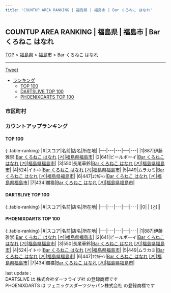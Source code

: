```yaml
---
title: 'COUNTUP AREA RANKING | 福島県 | 福島市 | Bar くろねこ はなれ'
---
```

## COUNTUP AREA RANKING | 福島県 | 福島市 | Bar くろねこ はなれ

[TOP](/darts/rank/) > [福島県](/darts/rank/福島県/) > [福島市](/darts/rank/福島県/福島市/) > Bar くろねこ はなれ

___

<a href="https://twitter.com/share?ref_src=twsrc%5Etfw" data-text="COUNTUP AREA RANKING | 福島県福島市Bar くろねこ はなれ" class="twitter-share-button" data-hashtags="DARTSLIVE,PHOENIXDARTS,darts,ダーツ" data-show-count="false">Tweet</a>

* [ランキング](#カウントアップランキング)
    * [TOP 100](#top-100)
    * [DARTSLIVE TOP 100](#dartslive-top-100)
    * [PHOENIXDARTS TOP 100](#phoenixdarts-top-100)

### 市区町村

<ul>

</ul>

### カウントアップランキング

#### TOP 100



{:.table-ranking}
|#|スコア|名前|店名|所在地|
|---|---|---|---|---|
|1|887|<span class="rank-name-pd"><span class="pro-icon-pd"></span>伊藤 雅崇</span>|<a href="/darts/rank/shops/85402.html">Bar くろねこ はなれ</a> <a href="https://vs.phoenixdarts.com/jp/shop/shopDetailInfo/s_85402?s_seq=85402">[↗]</a>|<a href="/darts/rank/福島県/福島市">福島県福島市</a>|
|2|641|<span class="rank-name-pd">ビールボーイ</span>|<a href="/darts/rank/shops/85402.html">Bar くろねこ はなれ</a> <a href="https://vs.phoenixdarts.com/jp/shop/shopDetailInfo/s_85402?s_seq=85402">[↗]</a>|<a href="/darts/rank/福島県/福島市">福島県福島市</a>|
|3|550|<span class="rank-name-pd">長尾華鈴</span>|<a href="/darts/rank/shops/85402.html">Bar くろねこ はなれ</a> <a href="https://vs.phoenixdarts.com/jp/shop/shopDetailInfo/s_85402?s_seq=85402">[↗]</a>|<a href="/darts/rank/福島県/福島市">福島県福島市</a>|
|4|524|<span class="rank-name-pd">イト⇨</span>|<a href="/darts/rank/shops/85402.html">Bar くろねこ はなれ</a> <a href="https://vs.phoenixdarts.com/jp/shop/shopDetailInfo/s_85402?s_seq=85402">[↗]</a>|<a href="/darts/rank/福島県/福島市">福島県福島市</a>|
|5|449|<span class="rank-name-pd">ムラカミ</span>|<a href="/darts/rank/shops/85402.html">Bar くろねこ はなれ</a> <a href="https://vs.phoenixdarts.com/jp/shop/shopDetailInfo/s_85402?s_seq=85402">[↗]</a>|<a href="/darts/rank/福島県/福島市">福島県福島市</a>|
|6|447|<span class="rank-name-pd">ﾕｳｶﾁｬﾝ</span>|<a href="/darts/rank/shops/85402.html">Bar くろねこ はなれ</a> <a href="https://vs.phoenixdarts.com/jp/shop/shopDetailInfo/s_85402?s_seq=85402">[↗]</a>|<a href="/darts/rank/福島県/福島市">福島県福島市</a>|
|7|434|<span class="rank-name-pd">爛猫</span>|<a href="/darts/rank/shops/85402.html">Bar くろねこ はなれ</a> <a href="https://vs.phoenixdarts.com/jp/shop/shopDetailInfo/s_85402?s_seq=85402">[↗]</a>|<a href="/darts/rank/福島県/福島市">福島県福島市</a>|


#### DARTSLIVE TOP 100



{:.table-ranking}
|#|スコア|名前|店名|所在地|
|---|---|---|---|---|
||0|<span class="rank-name-dl"> </span>|<a href="/darts/rank/shops/.html"></a> <a href="">[↗]</a>|<a href="/darts/rank//"></a>|


#### PHOENIXDARTS TOP 100



{:.table-ranking}
|#|スコア|名前|店名|所在地|
|---|---|---|---|---|
|1|887|<span class="rank-name-pd"><span class="pro-icon-pd"></span>伊藤 雅崇</span>|<a href="/darts/rank/shops/85402.html">Bar くろねこ はなれ</a> <a href="https://vs.phoenixdarts.com/jp/shop/shopDetailInfo/s_85402?s_seq=85402">[↗]</a>|<a href="/darts/rank/福島県/福島市">福島県福島市</a>|
|2|641|<span class="rank-name-pd">ビールボーイ</span>|<a href="/darts/rank/shops/85402.html">Bar くろねこ はなれ</a> <a href="https://vs.phoenixdarts.com/jp/shop/shopDetailInfo/s_85402?s_seq=85402">[↗]</a>|<a href="/darts/rank/福島県/福島市">福島県福島市</a>|
|3|550|<span class="rank-name-pd">長尾華鈴</span>|<a href="/darts/rank/shops/85402.html">Bar くろねこ はなれ</a> <a href="https://vs.phoenixdarts.com/jp/shop/shopDetailInfo/s_85402?s_seq=85402">[↗]</a>|<a href="/darts/rank/福島県/福島市">福島県福島市</a>|
|4|524|<span class="rank-name-pd">イト⇨</span>|<a href="/darts/rank/shops/85402.html">Bar くろねこ はなれ</a> <a href="https://vs.phoenixdarts.com/jp/shop/shopDetailInfo/s_85402?s_seq=85402">[↗]</a>|<a href="/darts/rank/福島県/福島市">福島県福島市</a>|
|5|449|<span class="rank-name-pd">ムラカミ</span>|<a href="/darts/rank/shops/85402.html">Bar くろねこ はなれ</a> <a href="https://vs.phoenixdarts.com/jp/shop/shopDetailInfo/s_85402?s_seq=85402">[↗]</a>|<a href="/darts/rank/福島県/福島市">福島県福島市</a>|
|6|447|<span class="rank-name-pd">ﾕｳｶﾁｬﾝ</span>|<a href="/darts/rank/shops/85402.html">Bar くろねこ はなれ</a> <a href="https://vs.phoenixdarts.com/jp/shop/shopDetailInfo/s_85402?s_seq=85402">[↗]</a>|<a href="/darts/rank/福島県/福島市">福島県福島市</a>|
|7|434|<span class="rank-name-pd">爛猫</span>|<a href="/darts/rank/shops/85402.html">Bar くろねこ はなれ</a> <a href="https://vs.phoenixdarts.com/jp/shop/shopDetailInfo/s_85402?s_seq=85402">[↗]</a>|<a href="/darts/rank/福島県/福島市">福島県福島市</a>|


<div class="footer border-top border-gray-light mt-5 pt-3 text-right text-gray">
    last update : <span style="font-weight: italic" id="foot_last_modified"></span><br />
    DARTSLIVE は 株式会社ダーツライブ社 の登録商標です<br />
    PHOENIXDARTS は フェニックスダーツジャパン株式会社 の登録商標です<br />
</div>

<script src="https://cdnjs.cloudflare.com/ajax/libs/jquery.tablesorter/2.31.3/js/jquery.tablesorter.min.js" integrity="sha512-qzgd5cYSZcosqpzpn7zF2ZId8f/8CHmFKZ8j7mU4OUXTNRd5g+ZHBPsgKEwoqxCtdQvExE5LprwwPAgoicguNg==" crossorigin="anonymous" referrerpolicy="no-referrer"></script>
<link rel="stylesheet" href="https://cdnjs.cloudflare.com/ajax/libs/jquery.tablesorter/2.31.3/css/theme.default.min.css" integrity="sha512-wghhOJkjQX0Lh3NSWvNKeZ0ZpNn+SPVXX1Qyc9OCaogADktxrBiBdKGDoqVUOyhStvMBmJQ8ZdMHiR3wuEq8+w==" crossorigin="anonymous" referrerpolicy="no-referrer" />
<script>
$(function() {
    $(".table-ranking").tablesorter({sortList:[[0, 0]]});
    $("#foot_last_modified").text(formatDate(new Date(document.lastModified), 'yyyy-MM-dd HH:mm:ss'));
});
</script>

<script async src="https://platform.twitter.com/widgets.js" charset="utf-8"></script>